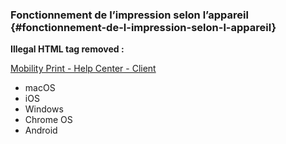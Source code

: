 ### Fonctionnement de l’impression selon l’appareil {#fonctionnement-de-l-impression-selon-l-appareil}

**Illegal HTML tag removed :**<g id="right-arrow"><path d="M1.77635684e-14,5 L9,5" id="rod" stroke="#000000" stroke-width="2"></path><path d="M11,5 L6,0.5 L6,9.5 L11,5 Z" id="point" fill="#000000"></path></g>

[Mobility Print - Help Center - Client](https://www.papercut.com/products/ng/mobility-print/manual/setting-up-your-devices/)

*   macOS
*   iOS
*   Windows
*   Chrome OS
*   Android